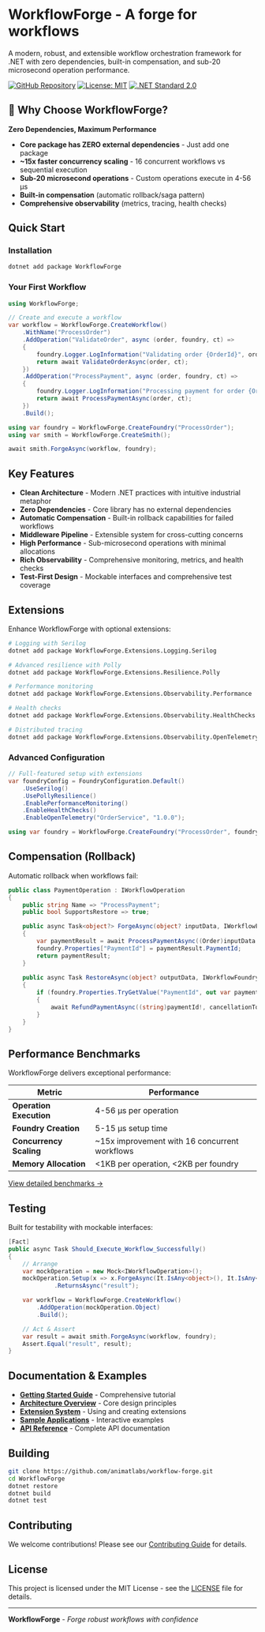 # WorkflowForge - A forge for workflows

A modern, robust, and extensible workflow orchestration framework for .NET with zero dependencies, built-in compensation, and sub-20 microsecond operation performance.

[![GitHub Repository](https://img.shields.io/badge/GitHub-animatlabs%2Fworkflow--forge-blue?logo=github)](https://github.com/animatlabs/workflow-forge)
[![License: MIT](https://img.shields.io/badge/License-MIT-yellow.svg)](https://opensource.org/licenses/MIT)
[![.NET Standard 2.0](https://img.shields.io/badge/.NET%20Standard-2.0-blue)](https://docs.microsoft.com/en-us/dotnet/standard/net-standard)

## 🎯 Why Choose WorkflowForge?

**Zero Dependencies, Maximum Performance**
- **Core package has ZERO external dependencies** - Just add one package
- **~15x faster concurrency scaling** - 16 concurrent workflows vs sequential execution
- **Sub-20 microsecond operations** - Custom operations execute in 4-56 μs
- **Built-in compensation** (automatic rollback/saga pattern)
- **Comprehensive observability** (metrics, tracing, health checks)

## Quick Start

### Installation
```bash
dotnet add package WorkflowForge
```

### Your First Workflow
```csharp
using WorkflowForge;

// Create and execute a workflow
var workflow = WorkflowForge.CreateWorkflow()
    .WithName("ProcessOrder")
    .AddOperation("ValidateOrder", async (order, foundry, ct) => 
    {
        foundry.Logger.LogInformation("Validating order {OrderId}", order.Id);
        return await ValidateOrderAsync(order, ct);
    })
    .AddOperation("ProcessPayment", async (order, foundry, ct) => 
    {
        foundry.Logger.LogInformation("Processing payment for order {OrderId}", order.Id);
        return await ProcessPaymentAsync(order, ct);
    })
    .Build();

using var foundry = WorkflowForge.CreateFoundry("ProcessOrder");
using var smith = WorkflowForge.CreateSmith();

await smith.ForgeAsync(workflow, foundry);
```

## Key Features

- **Clean Architecture** - Modern .NET practices with intuitive industrial metaphor
- **Zero Dependencies** - Core library has no external dependencies  
- **Automatic Compensation** - Built-in rollback capabilities for failed workflows
- **Middleware Pipeline** - Extensible system for cross-cutting concerns
- **High Performance** - Sub-microsecond operations with minimal allocations
- **Rich Observability** - Comprehensive monitoring, metrics, and health checks
- **Test-First Design** - Mockable interfaces and comprehensive test coverage

## Extensions

Enhance WorkflowForge with optional extensions:

```bash
# Logging with Serilog
dotnet add package WorkflowForge.Extensions.Logging.Serilog

# Advanced resilience with Polly  
dotnet add package WorkflowForge.Extensions.Resilience.Polly

# Performance monitoring
dotnet add package WorkflowForge.Extensions.Observability.Performance

# Health checks
dotnet add package WorkflowForge.Extensions.Observability.HealthChecks

# Distributed tracing
dotnet add package WorkflowForge.Extensions.Observability.OpenTelemetry
```

### Advanced Configuration
```csharp
// Full-featured setup with extensions
var foundryConfig = FoundryConfiguration.Default()
    .UseSerilog()
    .UsePollyResilience()
    .EnablePerformanceMonitoring()
    .EnableHealthChecks()
    .EnableOpenTelemetry("OrderService", "1.0.0");

using var foundry = WorkflowForge.CreateFoundry("ProcessOrder", foundryConfig);
```

## Compensation (Rollback)

Automatic rollback when workflows fail:

```csharp
public class PaymentOperation : IWorkflowOperation
{
    public string Name => "ProcessPayment";
    public bool SupportsRestore => true;

    public async Task<object?> ForgeAsync(object? inputData, IWorkflowFoundry foundry, CancellationToken cancellationToken)
    {
        var paymentResult = await ProcessPaymentAsync((Order)inputData!, cancellationToken);
        foundry.Properties["PaymentId"] = paymentResult.PaymentId;
        return paymentResult;
    }
    
    public async Task RestoreAsync(object? outputData, IWorkflowFoundry foundry, CancellationToken cancellationToken)
    {
        if (foundry.Properties.TryGetValue("PaymentId", out var paymentId))
        {
            await RefundPaymentAsync((string)paymentId!, cancellationToken);
        }
    }
}
```

## Performance Benchmarks

WorkflowForge delivers exceptional performance:

| Metric | Performance |
|--------|-------------|
| **Operation Execution** | 4-56 μs per operation |
| **Foundry Creation** | 5-15 μs setup time |
| **Concurrency Scaling** | ~15x improvement with 16 concurrent workflows |
| **Memory Allocation** | <1KB per operation, <2KB per foundry |

[View detailed benchmarks →](src/benchmarks/WorkflowForge.Benchmarks/README.md)

## Testing

Built for testability with mockable interfaces:

```csharp
[Fact]
public async Task Should_Execute_Workflow_Successfully()
{
    // Arrange
    var mockOperation = new Mock<IWorkflowOperation>();
    mockOperation.Setup(x => x.ForgeAsync(It.IsAny<object>(), It.IsAny<IWorkflowFoundry>(), It.IsAny<CancellationToken>()))
             .ReturnsAsync("result");

    var workflow = WorkflowForge.CreateWorkflow()
        .AddOperation(mockOperation.Object)
        .Build();

    // Act & Assert
    var result = await smith.ForgeAsync(workflow, foundry);
    Assert.Equal("result", result);
}
```

## Documentation & Examples

- **[Getting Started Guide](docs/getting-started.md)** - Comprehensive tutorial
- **[Architecture Overview](docs/architecture.md)** - Core design principles
- **[Extension System](docs/extensions.md)** - Using and creating extensions
- **[Sample Applications](src/samples/)** - Interactive examples
- **[API Reference](docs/api-reference.md)** - Complete API documentation

## Building

```bash
git clone https://github.com/animatlabs/workflow-forge.git
cd WorkflowForge
dotnet restore
dotnet build
dotnet test
```

## Contributing

We welcome contributions! Please see our [Contributing Guide](CONTRIBUTING.md) for details.

## License

This project is licensed under the MIT License - see the [LICENSE](LICENSE) file for details.

---

**WorkflowForge** - *Forge robust workflows with confidence*